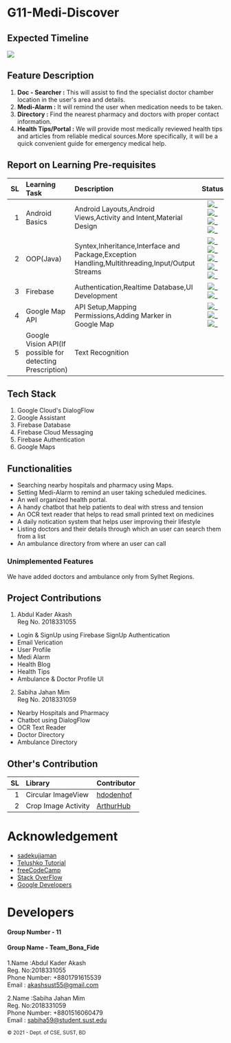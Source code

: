 # G11-Medi-Discover
## Expected Timeline

<img src="gantt_chart.jpg">

## Feature Description<br />

1. **Doc - Searcher :** This will assist to find the specialist doctor chamber location in the user's area and details.
2. **Medi-Alarm :** It will remind the user when medication needs to be taken.
3. **Directory :** Find the nearest pharmacy and doctors with proper contact information.
4. **Health Tips/Portal :** We will provide most  medically reviewed health tips and articles from reliable medical sources.More specifically, it will be a quick convenient guide for emergency medical help.<br />

Report on Learning Pre-requisites
---------------------------------

SL|Learning Task   |Description|Status|Comment
--:|:--------------|:----------|:------:|---------|
1|Android Basics   |Android Layouts,Android Views,Activity and Intent,Material Design|![_](https://img.shields.io/badge/Layouts-Learned-green)                                        ![_](https://img.shields.io/badge/Views-Learned-green) ![_](https://img.shields.io/badge/Activity%20%26%20Intent-Learned-green) ![_](https://img.shields.io/badge/Material%20Design-Learned-yellowgreen)| |
2|OOP(Java)|Syntex,Inheritance,Interface and Package,Exception Handling,Multithreading,Input/Output Streams|![_](https://img.shields.io/badge/Syntex-Learned-green) ![_](https://img.shields.io/badge/Inheritance%2C%20Interface%20%26%20Package-Learned-green) ![_](https://img.shields.io/badge/Exception%20Handling-Learned-green) ![_](https://img.shields.io/badge/Multithreading-Learned-green) ![_](https://img.shields.io/badge/Input%2FOutput%20Streams-Ongoing-orange)
3|Firebase         |Authentication,Realtime Database,UI Development | ![_](https://img.shields.io/badge/Authentication-Ongoing-orange) ![_](https://img.shields.io/badge/Realtime%20Database-Ongoing-orange)| 2018331055
4|Google Map API   |API Setup,Mapping Permissions,Adding Marker in Google Map|![_](https://img.shields.io/badge/Setup-May%2027-blueviolet) ![_](https://img.shields.io/badge/Permissions-June%2005-blueviolet) ![_](https://img.shields.io/badge/Adding%20Marker%20to%20Map-June%2015-blueviolet)|2018331059
5|Google Vision API(If possible for detecting Prescription)|Text Recognition| |2018331059 |

## Tech Stack
1. Google Cloud's DialogFlow
2. Google Assistant
3. Firebase Database
4. Firebase Cloud Messaging
5. Firebase Authentication
6. Google Maps

## Functionalities
* Searching nearby hospitals and pharmacy using Maps.
* Setting Medi-Alarm to remind an user taking scheduled medicines.
* An well organized health portal.
* A handy chatbot that help patients to deal with stress and tension
* An OCR text reader that helps to read small printed text on medicines
* A daily notication system that helps user improving their lifestyle
* Listing doctors and their details through which an user can search them from a list
* An ambulance directory from where an user can call

### Unimplemented Features
We have added doctors and ambulance only from Sylhet Regions.



## Project Contributions
1. Abdul Kader Akash <br />
   Reg No. 2018331055<br />
  * Login & SignUp using Firebase SignUp Authentication
  * Email Verication
  * User Profile
  * Medi Alarm
  * Health Blog
  * Health Tips
  * Ambulance & Doctor Profile UI
2. Sabiha Jahan Mim <br />
   Reg No. 2018331059 <br />
  * Nearby Hospitals and Pharmacy
  * Chatbot using DialogFlow
  * OCR Text Reader
  * Doctor Directory
  * Ambulance Directory

## Other's Contribution

SL|Library  |Contributor
--:|:--------------|:----------|
1 |Circular ImageView|[hdodenhof](https://github.com/hdodenhof)|
2 |Crop Image Activity|[ArthurHub](https://github.com/ArthurHub)|

# Acknowledgement
* [sadekujjaman](https://github.com/sadekujjaman)
* [Telushko Tutorial](https://www.youtube.com/channel/UC59K-uG2A5ogwIrHw4bmlEg)
* [freeCodeCamp](https://www.youtube.com/channel/UC8butISFwT-Wl7EV0hUK0BQ)
* [Stack OverFlow](https://stackoverflow.com/)
* [Google Developers](https://developers.google.com/)

# Developers
#### Group Number - 11
#### Group Name - Team_Bona_Fide
1.Name  :Abdul Kader Akash<br />
 Reg. No:2018331055<br />
 Phone Number: +8801791615539<br />
 Email : akashsust55@gmail.com<br />
 
 
2.Name :Sabiha Jahan Mim<br />
  Reg. No:2018331059<br />
  Phone Number: +8801516060479<br />
  Email : sabiha59@student.sust.edu<br />

<small>&copy; 2021 - Dept. of CSE, SUST, BD</small>


  
  




